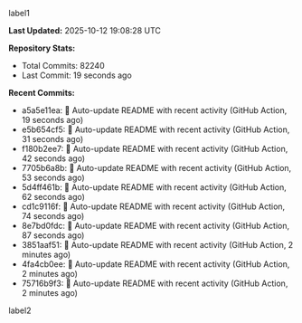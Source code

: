 
label1 
<!-- ACTIVITY_START -->
**Last Updated:** 2025-10-12 19:08:28 UTC

**Repository Stats:**
- Total Commits: 82240
- Last Commit: 19 seconds ago

**Recent Commits:**
- a5a5e11ea: 🤖 Auto-update README with recent activity (GitHub Action, 19 seconds ago)
- e5b654cf5: 🤖 Auto-update README with recent activity (GitHub Action, 31 seconds ago)
- f180b2ee7: 🤖 Auto-update README with recent activity (GitHub Action, 42 seconds ago)
- 7705b6a8b: 🤖 Auto-update README with recent activity (GitHub Action, 53 seconds ago)
- 5d4ff461b: 🤖 Auto-update README with recent activity (GitHub Action, 62 seconds ago)
- cd1c9116f: 🤖 Auto-update README with recent activity (GitHub Action, 74 seconds ago)
- 8e7bd0fdc: 🤖 Auto-update README with recent activity (GitHub Action, 87 seconds ago)
- 3851aaf51: 🤖 Auto-update README with recent activity (GitHub Action, 2 minutes ago)
- 4fa4cb0ee: 🤖 Auto-update README with recent activity (GitHub Action, 2 minutes ago)
- 75716b9f3: 🤖 Auto-update README with recent activity (GitHub Action, 2 minutes ago)
<!-- ACTIVITY_END -->

label2
